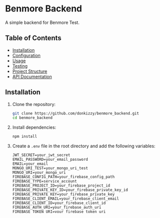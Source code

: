 # Benmore Backend

A simple backend for Benmore Test.

## Table of Contents

- [Installation](#installation)
- [Configuration](#configuration)
- [Usage](#usage)
- [Testing](#testing)
- [Project Structure](#project-structure)
- [API Documentation](#api-documentation)

## Installation

1. Clone the repository:

   ```sh
   git clone https://github.com/donkizzy/benmore_backend.git
   cd benmore_backend
   ```

2. Install dependencies:

   ```sh
   npm install
   ```

3. Create a `.env` file in the root directory and add the following variables:
   ```env
   JWT_SECRET=your_jwt_secret
   EMAIL_PASSWORD=your_email_password
   EMAIL=your_email
   MONGO_URI_TEST=your_mongo_uri_test
   MONGO_URI=your_mongo_uri
   FIREBASE_CONFIG_PATH=your_firebase_config_path
   FIREBASE_TYPE=service_account
   FIREBASE_PROJECT_ID=your_firebase_project_id
   FIREBASE_PRIVATE_KEY_ID=your_firebase_private_key_id
   FIREBASE_PRIVATE_KEY=your_firebase_private_key
   FIREBASE_CLIENT_EMAIL=your_firebase_client_email
   FIREBASE_CLIENT_ID=your_firebase_client_id
   FIREBASE_AUTH_URI=your_firebase_auth_uri
   FIREBASE_TOKEN_URI=your_firebase_token_uri
   FIREBASE_AUTH_PROVIDER_X509_CERT_URL=your_firebase_auth_provider_x509_cert_url
   FIREBASE_CLIENT_X509_CERT_URL=your_firebase_client_x509_cert_url
   FIREBASE_STORAGE_BUCKET=your_firebase_storage_bucket
   ```

## Configuration

- Firebase configuration is set up in [config/firebaseConfig.js](config/firebaseConfig.js).
- Swagger configuration is set up in [config/swaggerConfig](config/swaggerConfig).

## Usage

1. Start the server:

   ```sh
   npm start
   ```

2. The server will be running on `https://benmore-backend.onrender.com`.

## Testing

Run the tests using Jest:

```sh
npm test
```

## API Documentation

API documentation is generated using Swagger. You can access it at http://localhost:3000/api-docs.

Swagger configuration is located in `config/swaggerConfig`.
